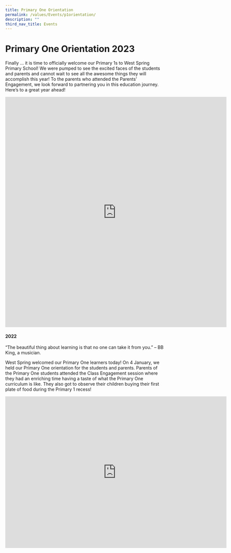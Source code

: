 ```yaml
---
title: Primary One Orientation
permalink: /values/Events/p1orientation/
description: ""
third_nav_title: Events
---
```

# Primary One Orientation 2023

Finally … it is time to officially welcome our Primary 1s to West Spring Primary School! We were pumped to see the excited faces of the students and parents and cannot wait to see all the awesome things they will accomplish this year! To the parents who attended the Parents’ Engagement, we look forward to partnering you in this education journey. Here’s to a great year ahead!

<iframe allowfullscreen="true" height="729" width="700" frameborder="0" src="https://docs.google.com/presentation/d/e/2PACX-1vTwuMxFZWZOUJUz9IPQrvzkmvvk2Bv-QHf9Cf36KMHg9vZ3PvUS0_uDKjo4ARFn6cQVjXWlLiSplnSA/embed?start=false&amp;loop=false&amp;delayms=3000"></iframe>



#### 2022

“The beautiful thing about learning is that no one can take it from you.” – BB King, a musician.

West Spring welcomed our Primary One learners today! On 4 January, we held our Primary One orientation for the students and parents. Parents of the Primary One students attended the Class Engagement session where they had an enriching time having a taste of what the Primary One curriculum is like. They also got to observe their children buying their first plate of food during the Primary 1 recess!
<iframe allowfullscreen="true" height="480" width="700" frameborder="0" src="https://docs.google.com/presentation/d/e/2PACX-1vSMXajieOLgimR3hNqOhNMnJWa0W-Au1Qhsz5Xco243rcSIBWOSwA63QJw_nsku1RMRbutlJbRG1yac/embed?start=true&amp;loop=true&amp;delayms=3000"></iframe>